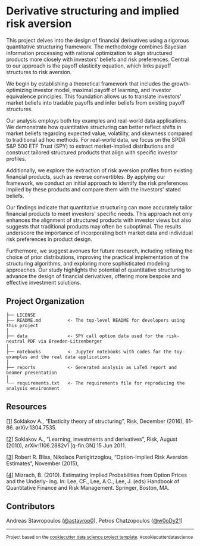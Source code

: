 Derivative structuring and implied risk aversion
==============================

This project delves into the design of financial derivatives using a rigorous quantitative structuring framework. The methodology combines Bayesian information processing with rational optimization to align structured products more closely with investors' beliefs and risk preferences. Central to our approach is the payoff elasticity equation, which links payoff structures to risk aversion.

We begin by establishing a theoretical framework that includes the growth-optimizing investor model, maximal payoff of learning, and investor equivalence principles. This foundation allows us to translate investors' market beliefs into tradable payoffs and infer beliefs from existing payoff structures.

Our analysis employs both toy examples and real-world data applications. We demonstrate how quantitative structuring can better reflect shifts in market beliefs regarding expected value, volatility, and skewness compared to traditional ad hoc methods. For real-world data, we focus on the SPDR S&P 500 ETF Trust (SPY) to extract market-implied distributions and construct tailored structured products that align with specific investor profiles.

Additionally, we explore the extraction of risk aversion profiles from existing financial products, such as reverse convertibles. By applying our framework, we conduct an initial approach to identify the risk preferences implied by these products and compare them with the investors' stated beliefs.

Our findings indicate that quantitative structuring can more accurately tailor financial products to meet investors' specific needs. This approach not only enhances the alignment of structured products with investor views but also suggests that traditional products may often be suboptimal. The results underscore the importance of incorporating both market data and individual risk preferences in product design.

Furthermore, we suggest avenues for future research, including refining the choice of prior distributions, improving the practical implementation of the structuring algorithms, and exploring more sophisticated modeling approaches. Our study highlights the potential of quantitative structuring to advance the design of financial derivatives, offering more bespoke and effective investment solutions.



Project Organization
------------

    ├── LICENSE
    ├── README.md          <- The top-level README for developers using this project
    │
    ├── data               <- SPY call option data used for the risk-neutral PDF via Breeden-Litzenberger
    │
    ├── notebooks          <- Jupyter notebooks with codes for the toy-examples and the real data applications
    │
    ├── reports            <- Generated analysis as LaTeX report and beamer presentation
    │
    └── requirements.txt   <- The requirements file for reproducing the analysis environment


Resources
------------

[[1]](https://doi.org/10.48550/arXiv.1304.7535) Soklakov A., “Elasticity theory of structuring”, Risk, December (2016), 81-86. arXiv:1304.7535.

[[2]](https://doi.org/10.48550/arXiv.1106.2882) Soklakov A., “Learning, investments and derivatives”, Risk, August (2010), arXiv:1106.2882v1 [q-fin.GN] 15 Jun 2011.

[[3]](https://doi.org/10.1111/j.1540-6261.2004.00637.x) Robert R. Bliss, Nikolaos Panigirtzoglou, “Option-Implied Risk Aversion Estimates”, November (2015), 

[[4]](https://econweb.rutgers.edu/mizrach/pubs/%5B42%5D-2010_Handbook.pdf) Mizrach, B. (2010). Estimating Implied Probabilities from Option Prices and the Underly- ing. In: Lee, CF., Lee, A.C., Lee, J. (eds) Handbook of Quantitative Finance and Risk Management. Springer, Boston, MA.


Contributors
------------

Andreas Stavropoulos ([@astavrop0](https://github.com/astavrop0)), Petros Chatzopoulos ([@w0oDy21](https://github.com/w0oDy21))

--------

<p><small>Project based on the <a target="_blank" href="https://drivendata.github.io/cookiecutter-data-science/">cookiecutter data science project template</a>. #cookiecutterdatascience</small></p>